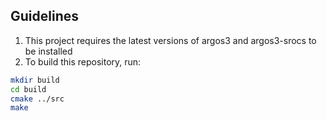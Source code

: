 ## Guidelines
1. This project requires the latest versions of argos3 and argos3-srocs to be installed
2. To build this repository, run:
```bash
mkdir build
cd build
cmake ../src
make
```
